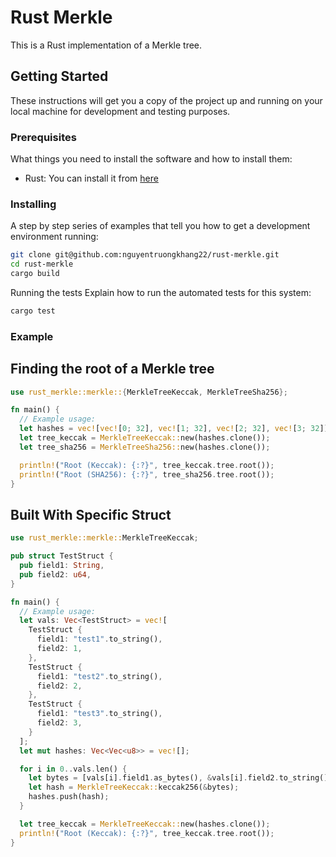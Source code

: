 # Rust Merkle

This is a Rust implementation of a Merkle tree.

## Getting Started

These instructions will get you a copy of the project up and running on your local machine for development and testing purposes.

### Prerequisites

What things you need to install the software and how to install them:

- Rust: You can install it from [here](https://www.rust-lang.org/tools/install)

### Installing

A step by step series of examples that tell you how to get a development environment running:

```bash
git clone git@github.com:nguyentruongkhang22/rust-merkle.git
cd rust-merkle
cargo build
```

Running the tests
Explain how to run the automated tests for this system:

```bash
cargo test
```

### Example
## Finding the root of a Merkle tree
  
```rust
use rust_merkle::merkle::{MerkleTreeKeccak, MerkleTreeSha256};

fn main() {
  // Example usage:
  let hashes = vec![vec![0; 32], vec![1; 32], vec![2; 32], vec![3; 32]];
  let tree_keccak = MerkleTreeKeccak::new(hashes.clone());
  let tree_sha256 = MerkleTreeSha256::new(hashes.clone());

  println!("Root (Keccak): {:?}", tree_keccak.tree.root());
  println!("Root (SHA256): {:?}", tree_sha256.tree.root());
}
```

## Built With Specific Struct
```rust
use rust_merkle::merkle::MerkleTreeKeccak;

pub struct TestStruct {
  pub field1: String,
  pub field2: u64,
}

fn main() {
  // Example usage:
  let vals: Vec<TestStruct> = vec![
    TestStruct {
      field1: "test1".to_string(),
      field2: 1,
    },
    TestStruct {
      field1: "test2".to_string(),
      field2: 2,
    },
    TestStruct {
      field1: "test3".to_string(),
      field2: 3,
    }
  ];
  let mut hashes: Vec<Vec<u8>> = vec![];

  for i in 0..vals.len() {
    let bytes = [vals[i].field1.as_bytes(), &vals[i].field2.to_string().as_bytes()].concat();
    let hash = MerkleTreeKeccak::keccak256(&bytes);
    hashes.push(hash);
  }

  let tree_keccak = MerkleTreeKeccak::new(hashes.clone());
  println!("Root (Keccak): {:?}", tree_keccak.tree.root());
}
```